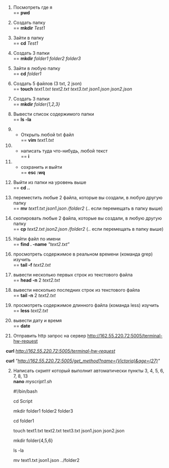 1) Посмотреть где я  									
== **pwd**

2) Создать папку  										
== **mkdir**  *Test1*

3) Зайти в папку 										
== **cd** *Test1*

4) Создать 3 папки 										
== **mkdir** *folder1* *folder2* *folder3*
	
5) Зайти в любую папку 									
== **cd** *folder1*

6) Создать 5 файлов (3 txt, 2 json) 							
== **touch** *text1.txt* *text2.txt* *text3.txt* *json1.json* *json2.json*

7) Создать 3 папки 										
== **mkdir** *folder{1,2,3}*

8) Вывести список содержимого папки 							
== **ls -la**

9) + Открыть любой txt файл 								
== **vim** *text1.txt*

10) + написать туда что-нибудь, любой текст 						
== **i** 

11) + сохранить и выйти 									
== **esc :wq**

12) Выйти из папки на уровень выше 							
== **cd ..**

13) переместить любые 2 файла, которые вы создали, в любую другую папку 		
== **mv** *text1.txt json1.json /folder2* (.. если перемещать в папку выше)

14) скопировать любые 2 файла, которые вы создали, в любую другую папку 		
== **cp** *text2.txt json2.json /folder2* (.. если перемещать в папку выше)

15) Найти файл по имени 									
== **find . -name** *"text2.txt"*

16) просмотреть содержимое в реальном времени (команда grep) изучить 		
== **tail -f** *text2.txt*

17) вывести несколько первых строк из текстового файла 				
== **head -n** 2 *text2.txt*

18) вывести несколько последних строк из текстового файла 				
== **tail -n** 2 *text2.txt*

19) просмотреть содержимое длинного файла (команда less) изучить 			
== **less** *text2.txt*

20) вывести дату и время 									
== **date**



1) Отправить http запрос на сервер http://162.55.220.72:5005/terminal-hw-request


**curl** *http://162.55.220.72:5005/terminal-hw-request*

**curl** *"http://162.55.220.72:5005/get_method?name=(Victoria)&age=(27)"*


2) Написать скрипт который выполнит автоматически пункты 3, 4, 5, 6, 7, 8, 13      	
**nano** *myscript1.sh*

													
	#!/bin/bash

	cd Script

	mkdir folder1 folder2 folder3

	cd folder1

	touch text1.txt text2.txt text3.txt json1.json json2.json

	mkdir folder{4,5,6}

	ls -la

	mv text1.txt json1.json ../folder2

